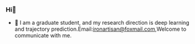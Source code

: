 ### Hi👋

- 🔭 I am a graduate student, and my research direction is deep learning and trajectory prediction.Email:ironartisan@foxmail.com,Welcome to communicate with me.
<!--
**ironartisan/ironartisan** is a ✨ _special_ ✨ repository because its `README.md` (this file) appears on your GitHub profile.

Here are some ideas to get you started:

- 🌱 I’m currently learning ...
- 👯 I’m looking to collaborate on ...
- 🤔 I’m looking for help with ...
- 💬 Ask me about ...
- 📫 How to reach me: ...
- 😄 Pronouns: ...
- ⚡ Fun fact: ...
-->
